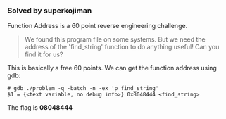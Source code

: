 ### Solved by superkojiman

Function Address is a 60 point reverse engineering challenge. 

> We found this program file on some systems. But we need the address of the 'find_string' function to do anything useful! Can you find it for us?

This is basically a free 60 points. We can get the function address using gdb:

```
# gdb ./problem -q -batch -n -ex 'p find_string'
$1 = {<text variable, no debug info>} 0x8048444 <find_string>
```

The flag is **08048444**
